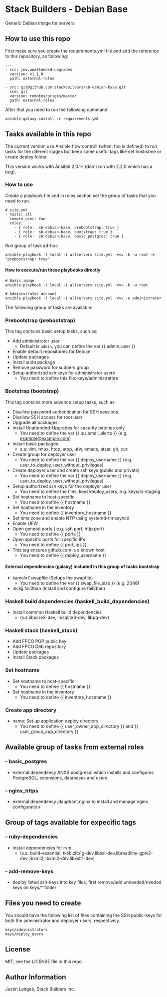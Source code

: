# Stack Builders - Debian Base

Generic Debian image for servers.

## How to use this repo
First make sure you create the requirements.yml file
and add the reference to this repository, as following:

```
---
- src: jnv.unattended-upgrades
  version: v1.1.0
  path: external-roles

- src: git@github.com:stackbuilders/sb-debian-base.git
  scm: git
  version: remotes/origin/master
  path: external-roles
```
After that you need to run the following command:

```
ansible-galaxy install -r requirements.yml
```
## Tasks available in this repo
The current version use Ansible flow controll (when: foo is defined) to run tasks for the diferent
stages but keep some useful tags like set hostname or create deploy folder.

This version works with Ansible 2.0.1+ (don't run with 2.2.0 which has a bug).

### How to use
Create a playbook file and in roles section set the group of tasks that you need
to run.
```
# site.yml
- hosts: all
  remote_user: foo
  roles:
    - { role:  sb-debian-base, prebootstrap: true }
    - { role:  sb-debian-base, bootstrap: true }
    - { role:  sb-debian-base, basic_postgres: true }
```

Run group of task ad-hoc
```
ansible-playbook -l local -i allservers site.yml -vvv -k -u root -e "prebootstrap: true"
```
#### How to execute/run these playbooks directly
```
# Basic image
ansible-playbook -l local -i allservers site.yml -vvv -k -u root

# Administrator account
ansible-playbook -l local -i allservers site.yml -vvv -u administrator
```
The following group of tasks are available:

### Prebootstrap (prebootstrap)
This tag contains basic setup tasks, such as:
- Add administrator user
    - Default is `admin`, you can define the var {{ admin_user }}
- Enable default repositories for Debian
- Update packages
- Install sudo package
- Remove password for sudoers group
- Setup authorized ssh keys for administrator users
    - You need to define this file: keys/administrators

### Bootstrap (bootstrap)
This tag contains more advance setup tasks, such as:

- Disallow password authentication for SSH sessions.
- Disallow SSH access for root user
- Upgrade all packages
- Install Unattended-Upgrades for security patches only
    - You need to define the var {{ uu_email_alerts }} (e.g. example@example.com)
- Install basic packages
    - s.a: vim, tmux, htop, atop, ufw, emacs, atsar, git, curl
- Create group for deployer user
    - You need to define the var {{ deploy_username }} (e.g. user_to_deploy, user_without_privileges)
- Create deployer user and create ssh keys (public and private)
    - You need to define the var {{ deploy_username }} (e.g. user_to_deploy, user_without_privileges)
- Setup authorized ssh keys for the deployer user
    - You need to define the files: keys/deploy_users, e.g. keys/ci-staging
- Set hostname to host-specific
    - You need to define {{ hostname }}
- Set hostname in the inventory
    - You need to define {{ inventory_hostname }}
- Set time zone and enable NTP using systemd-timesyncd
- Enable UFW
- Open general ports ( e.g. ssh port, http port)
    - You need to define {{ ports }}
- Open specific ports for specific IPs
    - You need to define {{ port_ips }}
- This tag ensures github.com is a known host
    - You need to define {{ deploy_username }}

#### External dependencies (galaxy) included in this group of tasks bootstrap
- kamaln7.swapfile (Setups the swapfile)
    - You need to define the var {{ swap_file_size }} (e.g. 2048)
- nickjj.fail2ban (Install and configure fail2ban)

### Haskell build dependencies (haskell_build_dependencies)
- Install common Haskell build dependencies
    - (s.a libpcre3-dev, libsqlite3-dev, libpq-dev)

### Haskell stack (haskell_stack)
- Add FPCO PGP public key
- Add FPCO Deb repository
- Update packages
- Install Stack packages

### Set hostname
- Set hostname to host-specific
    - You need to define {{ hostname }}
- Set hostname in the inventory
    - You need to define {{ inventory_hostname }}

### Create app directory
- name: Set up application deploy directory
    - You need to define {{ user_owner_app_directory }} and {{ user_group_app_directory }}

## Available group of tasks from external roles
### - basic_postgres
- external dependency ANXS.postgresql which installs and configures PostgreSQL, extensions, databases and users

### - nginx_https
- external dependency jdauphant.nginx to install and manage nginx configuration

## Group of tags available for expecific tags
### - ruby-dependencies
- Install dependencies for rvm
    - (s.a. build-essential, tklib,zlib1g-dev,libssl-dev,libreadline-gplv2-dev,libxml2,libxml2-dev,libxslt1-dev)

### - add-remove-keys
- deploy listed ssh-keys into key files, first remove/add  unneeded/needed keys on keys/* folder

## Files you need to create
You should have the following list of files containing the SSH public-keys for both the administrator and deployer users, respectively.

```
keys/administrators
keys/deploy_users
```

License
-------

MIT, see the LICENSE file in this repo.

Author Information
------------------

Justin Leitgeb, Stack Builders Inc.
